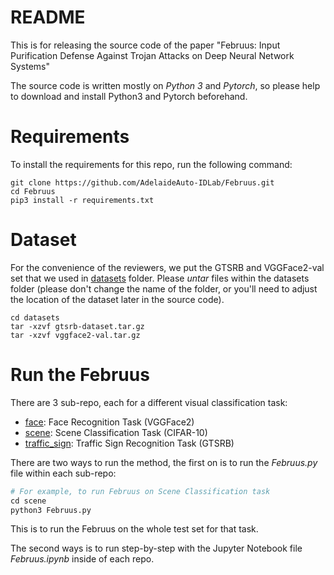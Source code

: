 # README 

This is for releasing the source code of the paper "Februus: Input Purification Defense Against Trojan Attacks on Deep Neural Network Systems" 

The source code is written mostly on *Python 3* and *Pytorch*, so please help to download and install Python3 and Pytorch beforehand.


# Requirements

To install the requirements for this repo, run the following command: 
```
git clone https://github.com/AdelaideAuto-IDLab/Februus.git
cd Februus
pip3 install -r requirements.txt
```


# Dataset

For the convenience of the reviewers, we put the GTSRB and VGGFace2-val set that we used in [datasets](./datasets) folder. 
Please *untar* files within the datasets folder (please don't change the name of the folder, or you'll need to adjust the location of the dataset later in the source code).
```
cd datasets
tar -xzvf gtsrb-dataset.tar.gz
tar -xzvf vggface2-val.tar.gz
```

# Run the Februus

There are 3 sub-repo, each for a different visual classification task:
- [face](./face): Face Recognition Task (VGGFace2)
- [scene](./scene): Scene Classification Task (CIFAR-10)
- [traffic_sign](./traffic_sign): Traffic Sign Recognition Task (GTSRB)

There are two ways to run the method, the first on is to run the *Februus.py* file within each sub-repo: 

```python
# For example, to run Februus on Scene Classification task
cd scene
python3 Februus.py
```
This is to run the Februus on the whole test set for that task.

The second ways is to run step-by-step with the Jupyter Notebook file *Februus.ipynb* inside of each repo. 

